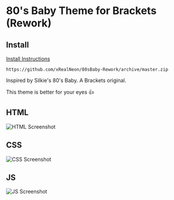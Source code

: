 80's Baby Theme for Brackets (Rework)
============================

## Install
[Install Instructions](https://xrealneon.github.io/80sBaby-Rework/install "Install Instructions")
```
https://github.com/xRealNeon/80sBaby-Rework/archive/master.zip
```

Inspired by Silkie's 80's Baby. A Brackets original.

This theme is better for your eyes 👍

## HTML
![HTML Screenshot](https://raw.githubusercontent.com/xRealNeon/80sBaby-Rework/master/screenshots/html.png)

## CSS
![CSS Screenshot](https://raw.githubusercontent.com/xRealNeon/80sBaby-Rework/master/screenshots/css.png)

## JS
![JS Screenshot](https://raw.githubusercontent.com/xRealNeon/80sBaby-Rework/master/screenshots/js.png)
